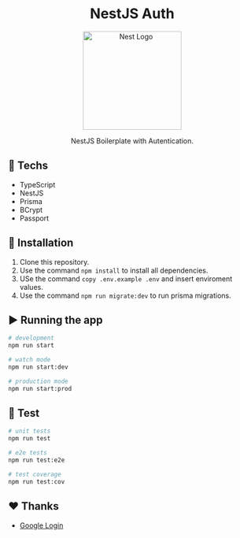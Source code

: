 <h1 align="center">NestJS Auth</h1>

<p align="center">
  <a href="http://nestjs.com/" target="blank"><img src="https://nestjs.com/img/logo-small.svg" width="200" alt="Nest Logo" />
</a>
</>

<p align="center">
  NestJS Boilerplate with Autentication. 
</p>

## :rocket: Techs

- TypeScript
- NestJS
- Prisma
- BCrypt
- Passport

## :wrench: Installation

1. Clone this repository.
2. Use the command `npm install` to install all dependencies.
3. USe the command `copy .env.example .env` and insert enviroment values.
4. Use the command `npm run migrate:dev` to run prisma migrations.

## ▶️ Running the app

```bash
# development
npm run start

# watch mode
npm run start:dev

# production mode
npm run start:prod
```

## 🧪 Test

```bash
# unit tests
npm run test

# e2e tests
npm run test:e2e

# test coverage
npm run test:cov
```

## :heart: Thanks

- [Google Login](https://blog.logrocket.com/implement-secure-single-sign-on-nestjs-google/)
